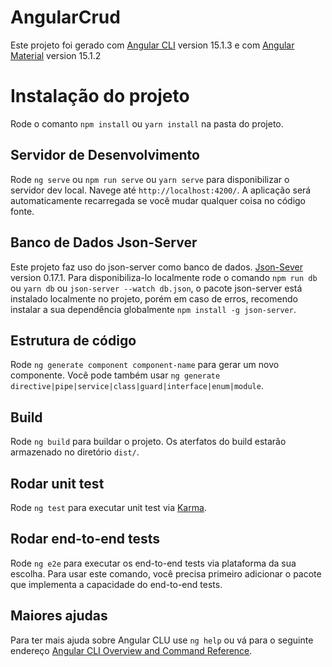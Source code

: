 # AngularCrud

Este projeto foi gerado com [Angular CLI](https://github.com/angular/angular-cli) version 15.1.3 e com [Angular Material](https://material.angular.io/) version 15.1.2

# Instalação do projeto

Rode o comanto `npm install` ou `yarn install` na pasta do projeto.

## Servidor de Desenvolvimento

Rode `ng serve` ou `npm run serve` ou `yarn serve` para disponibilizar o servidor dev local. Navege até `http://localhost:4200/`. A aplicação será automaticamente recarregada se você mudar qualquer coisa no código fonte.

## Banco de Dados Json-Server

Este projeto faz uso do json-server como banco de dados. [Json-Sever](https://github.com/typicode/json-server) version 0.17.1.
Para disponibiliza-lo localmente rode o comando `npm run db` ou `yarn db` ou `json-server --watch db.json`, o pacote json-server está instalado localmente no projeto, porém em caso de erros, recomendo instalar a sua dependência globalmente `npm install -g json-server`.

## Estrutura de código

Rode `ng generate component component-name` para gerar um novo componente. Você pode também usar `ng generate directive|pipe|service|class|guard|interface|enum|module`.

## Build

Rode `ng build` para buildar o projeto. Os aterfatos do build estarão armazenado no diretório `dist/`.

## Rodar unit test

Rode `ng test` para executar unit test via [Karma](https://karma-runner.github.io).

## Rodar end-to-end tests

Rode `ng e2e` para executar os end-to-end tests via plataforma da sua escolha. Para usar este comando,  você precisa primeiro adicionar o pacote que implementa a capacidade do end-to-end tests.

## Maiores ajudas

Para ter mais ajuda sobre Angular CLU use `ng help` ou vá para o seguinte endereço [Angular CLI Overview and Command Reference](https://angular.io/cli).



